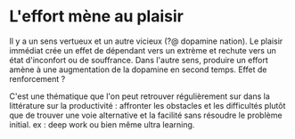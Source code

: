 # L'effort mène au plaisir

Il y a un sens vertueux et un autre vicieux (?@ dopamine nation). Le plaisir immédiat crée un effet de dépendant vers un extrème et rechute vers un état d'inconfort ou de souffrance. Dans l'autre sens, produire un effort amène à une augmentation de la dopamine en second temps. Effet de renforcement ?

C'est une thématique que l'on peut retrouver régulièrement sur dans la littérature sur la productivité : affronter les obstacles et les difficultés plutôt que de trouver une voie alternative et la facilité sans résoudre le problème initial. ex : deep work ou bien même ultra learning.